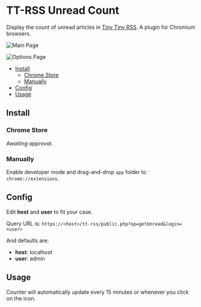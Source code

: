 # TT-RSS Unread Count

Display the count of unread articles in [Tiny Tiny RSS](https://tt-rss.org/). A plugin for Chromium browsers.

![Main Page](https://raw.githubusercontent.com/danisztls/tt-rss-unread-counter-plugin/main/img/main-page.png)

![Options Page](https://raw.githubusercontent.com/danisztls/tt-rss-unread-counter-plugin/main/img/options-page.png)

<!-- TOC GFM -->

* [Install](#install)
  * [Chrome Store](#chrome-store)
  * [Manually](#manually)
* [Config](#config)
* [Usage](#usage)

<!-- /TOC -->

## Install
### Chrome Store
*Awaiting approval.*

### Manually
Enable developer mode and drag-and-drop `app` folder to `chrome://extensions`. 

## Config
Edit **host** and **user** to fit your case.

Query URL is: `https://<host>/tt-rss/public.php?op=getUnread&login=<user>`

And defaults are:

- **host**: localhost
- **user**: admin

## Usage
Counter will automatically update every 15 minutes or whenever you click on the icon.
